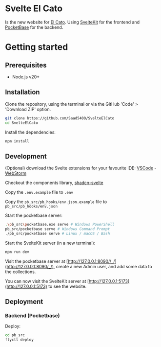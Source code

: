 # Svelte El Cato

Is the new website for [El Cato](elcato.sb.sa). Using [SvelteKit](https://kit.svelte.dev/) for the frontend
and [PocketBase](https://pocketbase.io/) for the backend.

# Getting started

## Prerequisites

- Node.js v20+

## Installation

Clone the repository, using the terminal or via the GitHub 'Code' > 'Download ZIP' option.

```bash
git clone https://github.com/Saad5400/SvelteElCato
cd SvelteElCato
```

Install the dependencies:

```bash
npm install
```

## Development

(Optional) download the Svelte extensions for your favourite
IDE: [VSCode](https://marketplace.visualstudio.com/items?itemName=1YiB.svelte-bundle) - [WebStorm](https://www.jetbrains.com/help/webstorm/svelte.html)

Checkout the components library, [shadcn-svelte](https://www.shadcn-svelte.com/)

Copy the `.env.example` file to `.env`

Copy the `pb_src/pb_hooks/env.json.example` file to `pb_src/pb_hooks/env.json`

Start the pocketbase server:

```bash
.\pb_src\pocketbase.exe serve # Windows PowerShell
pb_src/pocketbase serve # Windows Command Prompt
./pb_src/pocketbase serve # Linux / macOS / Bash
```

Start the SvelteKit server (in a new terminal):

```bash
npm run dev
```

Visit the pocketbase server at [http://127.0.0.1:8090/\_/](http://127.0.0.1:8090/_/), create a new Admin user, and add
some data to the collections.

You can now visit the SvelteKit server at [http://127.0.0.1:5173](http://127.0.0.1:5173) to see the website.

## Deployment

### Backend (Pocketbase)

Deploy:

```bash
cd pb_src
flyctl deploy
```
